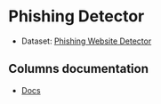 # Phishing Detector

- Dataset: [Phishing Website Detector](https://www.kaggle.com/datasets/eswarchandt/phishing-website-detector/data)

## Columns documentation
- [Docs](https://www.kaggle.com/datasets/akashkr/phishing-website-dataset)

